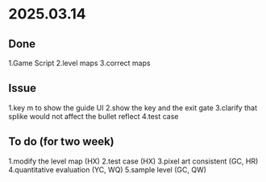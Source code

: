 # 2025.03.14

## Done

1.Game Script
2.level maps
3.correct maps

## Issue

1.key m to show the guide UI
2.show the key and the exit gate
3.clarify that splike would not affect the bullet reflect
4.test case

## To do (for two week)

1.modify the level map (HX)
2.test case (HX)
3.pixel art consistent (GC, HR)
4.quantitative evaluation (YC, WQ)
5.sample level (GC, QW)